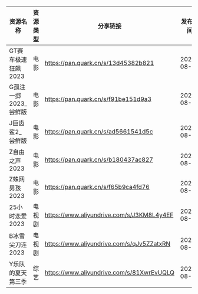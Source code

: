 | 资源名称          | 资源类型 | 分享链接                                      | 发布时间       |
| ------------- | ---- | ----------------------------------------- | ---------- |
| GT赛车极速狂飙2023  | 电影   | https://pan.quark.cn/s/13d45382b821       | 2023-08-12 |
| G孤注一掷2023_尝鲜版 | 电影   | https://pan.quark.cn/s/f91be151d9a3       | 2023-08-12 |
| J巨齿鲨2_尝鲜版     | 电影   | https://pan.quark.cn/s/ad5661541d5c       | 2023-08-12 |
| Z自由之声2023     | 电影   | https://pan.quark.cn/s/b180437ac827       | 2023-08-12 |
| Z蛛网男孩2023     | 电影   | https://pan.quark.cn/s/f65b9ca4fd76       | 2023-08-12 |
| 25小时恋爱2023    | 电视剧  | https://www.aliyundrive.com/s/J3KM8L4y4EF | 2023-08-12 |
| B冰雪尖刀连2023    | 电视剧  | https://www.aliyundrive.com/s/qJv5ZZatxRN | 2023-08-12 |
| Y乐队的夏天第三季     | 综艺   | https://www.aliyundrive.com/s/81XwrEvUQLQ | 2023-08-12 |
